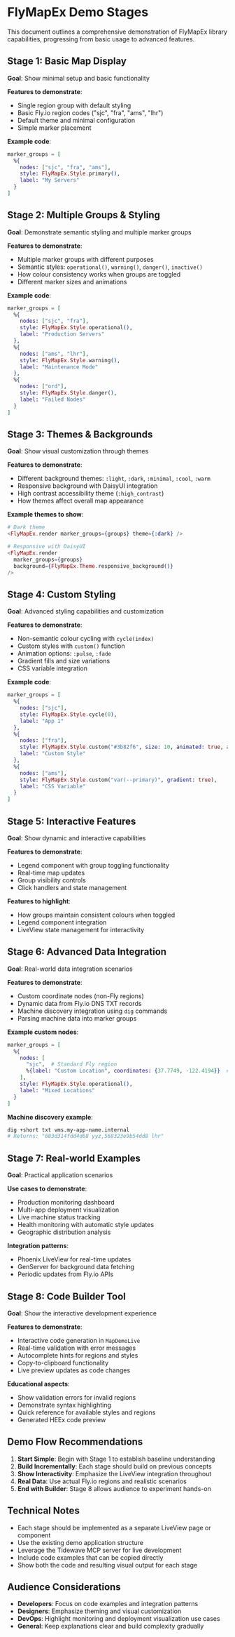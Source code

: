 # FlyMapEx Demo Stages

This document outlines a comprehensive demonstration of FlyMapEx library capabilities, progressing from basic usage to advanced features.

## Stage 1: Basic Map Display

**Goal**: Show minimal setup and basic functionality

**Features to demonstrate**:
- Single region group with default styling
- Basic Fly.io region codes ("sjc", "fra", "ams", "lhr")
- Default theme and minimal configuration
- Simple marker placement

**Example code**:
```elixir
marker_groups = [
  %{
    nodes: ["sjc", "fra", "ams"],
    style: FlyMapEx.Style.primary(),
    label: "My Servers"
  }
]
```

## Stage 2: Multiple Groups & Styling

**Goal**: Demonstrate semantic styling and multiple marker groups

**Features to demonstrate**:
- Multiple marker groups with different purposes
- Semantic styles: `operational()`, `warning()`, `danger()`, `inactive()`
- How colour consistency works when groups are toggled
- Different marker sizes and animations

**Example code**:
```elixir
marker_groups = [
  %{
    nodes: ["sjc", "fra"],
    style: FlyMapEx.Style.operational(),
    label: "Production Servers"
  },
  %{
    nodes: ["ams", "lhr"],
    style: FlyMapEx.Style.warning(),
    label: "Maintenance Mode"
  },
  %{
    nodes: ["ord"],
    style: FlyMapEx.Style.danger(),
    label: "Failed Nodes"
  }
]
```

## Stage 3: Themes & Backgrounds

**Goal**: Show visual customization through themes

**Features to demonstrate**:
- Different background themes: `:light`, `:dark`, `:minimal`, `:cool`, `:warm`
- Responsive background with DaisyUI integration
- High contrast accessibility theme (`:high_contrast`)
- How themes affect overall map appearance

**Example themes to show**:
```elixir
# Dark theme
<FlyMapEx.render marker_groups={groups} theme={:dark} />

# Responsive with DaisyUI
<FlyMapEx.render 
  marker_groups={groups} 
  background={FlyMapEx.Theme.responsive_background()} 
/>
```

## Stage 4: Custom Styling

**Goal**: Advanced styling capabilities and customization

**Features to demonstrate**:
- Non-semantic colour cycling with `cycle(index)`
- Custom styles with `custom()` function
- Animation options: `:pulse`, `:fade`
- Gradient fills and size variations
- CSS variable integration

**Example code**:
```elixir
marker_groups = [
  %{
    nodes: ["sjc"],
    style: FlyMapEx.Style.cycle(0),
    label: "App 1"
  },
  %{
    nodes: ["fra"],
    style: FlyMapEx.Style.custom("#3b82f6", size: 10, animated: true, animation: :fade),
    label: "Custom Style"
  },
  %{
    nodes: ["ams"],
    style: FlyMapEx.Style.custom("var(--primary)", gradient: true),
    label: "CSS Variable"
  }
]
```

## Stage 5: Interactive Features

**Goal**: Show dynamic and interactive capabilities

**Features to demonstrate**:
- Legend component with group toggling functionality
- Real-time map updates
- Group visibility controls
- Click handlers and state management

**Features to highlight**:
- How groups maintain consistent colours when toggled
- Legend component integration
- LiveView state management for interactivity

## Stage 6: Advanced Data Integration

**Goal**: Real-world data integration scenarios

**Features to demonstrate**:
- Custom coordinate nodes (non-Fly regions)
- Dynamic data from Fly.io DNS TXT records
- Machine discovery integration using `dig` commands
- Parsing machine data into marker groups

**Example custom nodes**:
```elixir
marker_groups = [
  %{
    nodes: [
      "sjc",  # Standard Fly region
      %{label: "Custom Location", coordinates: {37.7749, -122.4194}}  # Custom coordinates
    ],
    style: FlyMapEx.Style.operational(),
    label: "Mixed Locations"
  }
]
```

**Machine discovery example**:
```bash
dig +short txt vms.my-app-name.internal
# Returns: "683d314fdd4d68 yyz,568323e9b54dd8 lhr"
```

## Stage 7: Real-world Examples

**Goal**: Practical application scenarios

**Use cases to demonstrate**:
- Production monitoring dashboard
- Multi-app deployment visualization
- Live machine status tracking
- Health monitoring with automatic style updates
- Geographic distribution analysis

**Integration patterns**:
- Phoenix LiveView for real-time updates
- GenServer for background data fetching
- Periodic updates from Fly.io APIs

## Stage 8: Code Builder Tool

**Goal**: Show the interactive development experience

**Features to demonstrate**:
- Interactive code generation in `MapDemoLive`
- Real-time validation with error messages
- Autocomplete hints for regions and styles
- Copy-to-clipboard functionality
- Live preview updates as code changes

**Educational aspects**:
- Show validation errors for invalid regions
- Demonstrate syntax highlighting
- Quick reference for available styles and regions
- Generated HEEx code preview

## Demo Flow Recommendations

1. **Start Simple**: Begin with Stage 1 to establish baseline understanding
2. **Build Incrementally**: Each stage should build on previous concepts
3. **Show Interactivity**: Emphasize the LiveView integration throughout
4. **Real Data**: Use actual Fly.io regions and realistic scenarios
5. **End with Builder**: Stage 8 allows audience to experiment hands-on

## Technical Notes

- Each stage should be implemented as a separate LiveView page or component
- Use the existing demo application structure
- Leverage the Tidewave MCP server for live development
- Include code examples that can be copied directly
- Show both the code and resulting visual output for each stage

## Audience Considerations

- **Developers**: Focus on code examples and integration patterns
- **Designers**: Emphasize theming and visual customization
- **DevOps**: Highlight monitoring and deployment visualization use cases
- **General**: Keep explanations clear and build complexity gradually